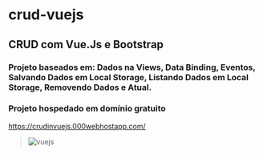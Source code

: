 # crud-vuejs

## CRUD com Vue.Js e Bootstrap
### Projeto baseados em: Dados na Views, Data Binding, Eventos, Salvando Dados em Local Storage, Listando Dados em Local Storage, Removendo Dados e Atual.

### Projeto hospedado em domínio gratuito
https://crudinvuejs.000webhostapp.com/

> ![vuejs](https://user-images.githubusercontent.com/52512005/146248698-2d2bbe0c-e87c-4222-979e-c7a5b01df222.png)
